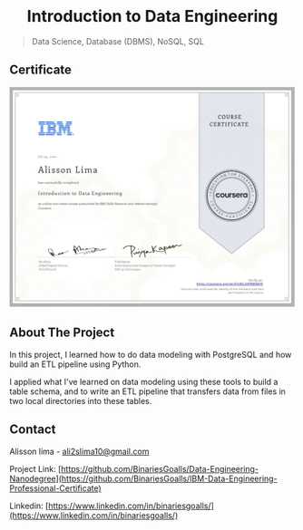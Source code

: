 <!-- PROJECT LOGO -->
<br />

<p align="center">
 </a>
 <h1 align="center">Introduction to Data Engineering</h1>
 <p align="center">
 </p>
</p>

> Data Science, Database (DBMS), NoSQL, SQL

## Certificate

<img src="../Certificates/Introduction to Data Engineering - Certificate.jpg" alt="certificate" style="zoom:50%;" />


<!-- ABOUT THE PROJECT -->

## About The Project

In this project, I learned how to do data modeling with PostgreSQL and how build an ETL pipeline using Python.

I applied what I've learned on data modeling using these tools to build a table schema, and to write an ETL pipeline that transfers data from files in two local directories into these tables.

## **Contact**

Alisson lima - ali2slima10@gmail.com

Project Link: [https://github.com/BinariesGoalls/Data-Engineering-Nanodegree](https://github.com/BinariesGoalls/IBM-Data-Engineering-Professional-Certificate)

Linkedin: [https://www.linkedin.com/in/binariesgoalls/](https://www.linkedin.com/in/binariesgoalls/)
